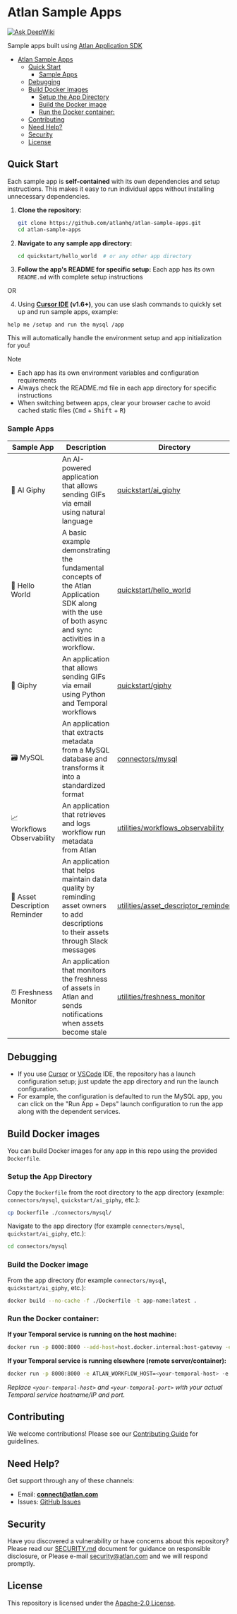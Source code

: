 # Atlan Sample Apps

[![Ask DeepWiki](https://deepwiki.com/badge.svg)](https://deepwiki.com/atlanhq/atlan-sample-apps)

Sample apps built using [Atlan Application SDK](https://github.com/atlanhq/application-sdk)


- [Atlan Sample Apps](#atlan-sample-apps)
  - [Quick Start](#quick-start)
    - [Sample Apps](#sample-apps)
  - [Debugging](#debugging)
  - [Build Docker images](#build-docker-images)
    - [Setup the App Directory](#setup-the-app-directory)
    - [Build the Docker image](#build-the-docker-image)
    - [Run the Docker container:](#run-the-docker-container)
  - [Contributing](#contributing)
  - [Need Help?](#need-help)
  - [Security](#security)
  - [License](#license)


## Quick Start

Each sample app is **self-contained** with its own dependencies and setup instructions. This makes it easy to run individual apps without installing unnecessary dependencies.

1. **Clone the repository:**
   ```bash
   git clone https://github.com/atlanhq/atlan-sample-apps.git
   cd atlan-sample-apps
   ```

2. **Navigate to any sample app directory:**
   ```bash
   cd quickstart/hello_world  # or any other app directory
   ```

3. **Follow the app's README for specific setup:**
   Each app has its own `README.md` with complete setup instructions

OR

4. Using **[Cursor IDE](https://cursor.com/) (v1.6+)**, you can use slash commands to quickly set up and run sample apps, example:

```
help me /setup and run the mysql /app
```

This will automatically handle the environment setup and app initialization for you!


> [!NOTE]
> - Each app has its own environment variables and configuration requirements
> - Always check the README.md file in each app directory for specific instructions
> - When switching between apps, clear your browser cache to avoid cached static files (<kbd>Cmd</kbd> + <kbd>Shift</kbd> + <kbd>R</kbd>)


### Sample Apps

| Sample App | Description | Directory |
|------------|-------------|-----------|
| 🤖 AI Giphy | An AI-powered application that allows sending GIFs via email using natural language | [quickstart/ai_giphy](./quickstart/ai_giphy) |
| 👋 Hello World | A basic example demonstrating the fundamental concepts of the Atlan Application SDK along with the use of both async and sync activities in a workflow. | [quickstart/hello_world](./quickstart/hello_world) |
| 🤡 Giphy | An application that allows sending GIFs via email using Python and Temporal workflows | [quickstart/giphy](./quickstart/giphy) |
| 🗃️ MySQL | An application that extracts metadata from a MySQL database and transforms it into a standardized format | [connectors/mysql](./connectors/mysql) |
| 📈 Workflows Observability | An application that retrieves and logs workflow run metadata from Atlan | [utilities/workflows_observability](./utilities/workflows_observability) |
| 📝 Asset Description Reminder | An application that helps maintain data quality by reminding asset owners to add descriptions to their assets through Slack messages                    | [utilities/asset_descriptor_reminder](./utilities/asset_descriptor_reminder) |
| ⏰ Freshness Monitor          | An application that monitors the freshness of assets in Atlan and sends notifications when assets become stale                                          | [utilities/freshness_monitor](./utilities/freshness_monitor)                 |


## Debugging

- If you use [Cursor](https://cursor.com/) or [VSCode](https://code.visualstudio.com/) IDE, the repository has a launch configuration setup; just update the app directory and run the launch configuration.
- For example, the configuration is defaulted to run the MySQL app, you can click on the "Run App + Deps" launch configuration to run the app along with the dependent services.


## Build Docker images

You can build Docker images for any app in this repo using the provided `Dockerfile`.

### Setup the App Directory

Copy the `Dockerfile` from the root directory to the app directory (example: `connectors/mysql`, `quickstart/ai_giphy`, etc.):

```bash
cp Dockerfile ./connectors/mysql/
```

Navigate to the app directory (for example `connectors/mysql`, `quickstart/ai_giphy`, etc.):

```bash
cd connectors/mysql
```

### Build the Docker image
From the app directory (for example `connectors/mysql`, `quickstart/ai_giphy`, etc.):

```bash
docker build --no-cache -f ./Dockerfile -t app-name:latest .
```

### Run the Docker container:

**If your Temporal service is running on the host machine:**
```bash
docker run -p 8000:8000 --add-host=host.docker.internal:host-gateway -e ATLAN_WORKFLOW_HOST=host.docker.internal -e ATLAN_WORKFLOW_PORT=7233 --user 1000:1000 app-name
```

**If your Temporal service is running elsewhere (remote server/container):**
```bash
docker run -p 8000:8000 -e ATLAN_WORKFLOW_HOST=<your-temporal-host> -e ATLAN_WORKFLOW_PORT=<your-temporal-port> --user 1000:1000 app-name
```
*Replace `<your-temporal-host>` and `<your-temporal-port>` with your actual Temporal service hostname/IP and port.*

## Contributing

We welcome contributions! Please see our [Contributing Guide](./CONTRIBUTING.md) for guidelines.

## Need Help?

Get support through any of these channels:

- Email: **connect@atlan.com**
- Issues: [GitHub Issues](https://github.com/atlanhq/atlan-sample-apps/issues)

## Security

Have you discovered a vulnerability or have concerns about this repository? Please read our [SECURITY.md](./SECURITY.md) document for guidance on responsible disclosure, or Please e-mail security@atlan.com and we will respond promptly.

## License

This repository is licensed under the [Apache-2.0 License](./LICENSE).
